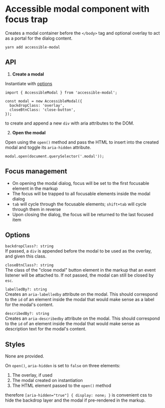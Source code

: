 # Accessible modal component with focus trap

Creates a modal container before the `</body>` tag and optional overlay to act as a portal for the dialog content.

```
yarn add accessible-modal
```

## API

1. **Create a modal**

Instantiate with [options](#options)

```
import { AccessibleModal } from 'accessible-modal';

const modal = new AccessibleModal({
  backdropClass: 'overlay',
  closeBtnClass: 'close-button',
});
```

to create and append a new `div` with aria attributes to the DOM.

2. **Open the modal**

Open using the `open()` method and pass the HTML to insert into the created modal and toggle its `aria-hidden` attribute.

```
modal.open(document.querySelector('.modal'));
```

## Focus management

- On opening the modal dialog, focus will be set to the first focusable element in the markup
- The focus will be trapped to all focusable elements inside the modal dialog
- `tab` will cycle through the focusable elements; `shift+tab` will cycle through them in reverse
- Upon closing the dialog, the focus will be returned to the last focused item

## Options

`backdropClass?: string`\
If passed, a `div` is appended before the modal to be used as the overlay, and given this class.

`closeBtnClass?: string`\
The class of the "close modal" button element in the markup that an event listener will be attached to. If not passed, the modal can still be closed by `esc`.

`labelledBy?: string`\
Creates an `aria-labelledby` attribute on the modal. This should correspond to the `id` of an element inside the modal that would make sense as a label for the modal's content.

`describedBy?: string`\
Creates an `aria-describedby` attribute on the modal. This should correspond to the `id` of an element inside the modal that would make sense as description text for the modal's content.

## Styles

None are provided.

On `open()`, `aria-hidden` is set to `false` on three elements:

1. The overlay, if used
2. The modal created on instantiation
3. The HTML element passed to the `open()` method

therefore `[aria-hidden="true"] { display: none; }` is convenient css to hide the backdrop layer and the modal if pre-rendered in the markup.
